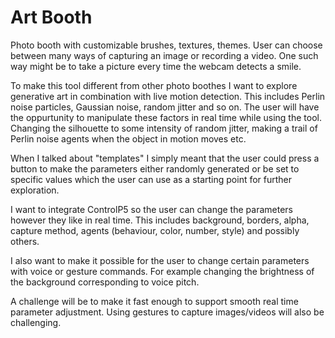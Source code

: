 # Art Booth
Photo booth with customizable brushes, textures,
themes. User can choose between many ways of capturing
an image or recording a video. One such way might
be to take a picture every time the webcam detects a smile.

To make this tool different from other photo boothes I want to explore generative art in combination with live motion detection.
This includes Perlin noise particles, Gaussian noise, random jitter and so on. The user will have the oppurtunity to manipulate
these factors in real time while using the tool. Changing the silhouette to some intensity of random jitter, making a trail of
Perlin noise agents when the object in motion moves etc.

When I talked about "templates" I simply meant that the user could press a button to make the parameters either randomly generated
or be set to specific values which the user can use as a starting point for further exploration.

I want to integrate ControlP5 so the user can change the parameters
however they like in real time. This includes background, borders,
alpha, capture method, agents (behaviour, color, number, style) and 
possibly others.

I also want to make it possible for the user to change certain parameters
with voice or gesture commands. For example changing the brightness of
the background corresponding to voice pitch.

A challenge will be to make it fast enough to support smooth real time 
parameter adjustment. Using gestures to capture images/videos will also be
challenging. 
